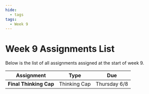 ```yaml
---
hide:
  - tags
tags:
  - Week 9
---
```

# Week 9 Assignments List

Below is the list of all assignments assigned at the start of week 9.

|Assignment|Type|Due|
|-----------|----|---|
|**Final Thinking Cap**|Thinking Cap|Thursday 6/8|
